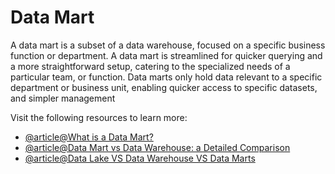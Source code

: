 # Data Mart

A data mart is a subset of a data warehouse, focused on a specific business function or department. A data mart is streamlined for quicker querying and a more straightforward setup, catering to the specialized needs of a particular team, or function. Data marts only hold data relevant to a specific department or business unit, enabling quicker access to specific datasets, and simpler management

Visit the following resources to learn more:

- [@article@What is a Data Mart?](https://www.ibm.com/think/topics/data-mart)
- [@article@Data Mart vs Data Warehouse: a Detailed Comparison](https://www.datacamp.com/blog/data-mart-vs-data-warehouse)
- [@article@Data Lake VS Data Warehouse VS Data Marts](https://www.youtube.com/watch?v=w9-WoReNKHk)